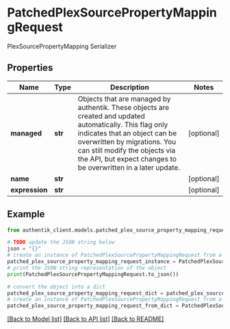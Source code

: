 # PatchedPlexSourcePropertyMappingRequest

PlexSourcePropertyMapping Serializer

## Properties

Name | Type | Description | Notes
------------ | ------------- | ------------- | -------------
**managed** | **str** | Objects that are managed by authentik. These objects are created and updated automatically. This flag only indicates that an object can be overwritten by migrations. You can still modify the objects via the API, but expect changes to be overwritten in a later update. | [optional] 
**name** | **str** |  | [optional] 
**expression** | **str** |  | [optional] 

## Example

```python
from authentik_client.models.patched_plex_source_property_mapping_request import PatchedPlexSourcePropertyMappingRequest

# TODO update the JSON string below
json = "{}"
# create an instance of PatchedPlexSourcePropertyMappingRequest from a JSON string
patched_plex_source_property_mapping_request_instance = PatchedPlexSourcePropertyMappingRequest.from_json(json)
# print the JSON string representation of the object
print(PatchedPlexSourcePropertyMappingRequest.to_json())

# convert the object into a dict
patched_plex_source_property_mapping_request_dict = patched_plex_source_property_mapping_request_instance.to_dict()
# create an instance of PatchedPlexSourcePropertyMappingRequest from a dict
patched_plex_source_property_mapping_request_from_dict = PatchedPlexSourcePropertyMappingRequest.from_dict(patched_plex_source_property_mapping_request_dict)
```
[[Back to Model list]](../README.md#documentation-for-models) [[Back to API list]](../README.md#documentation-for-api-endpoints) [[Back to README]](../README.md)


